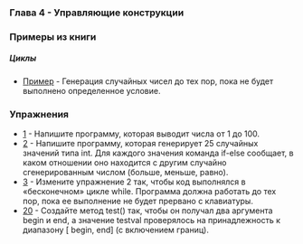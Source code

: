 ### Глава 4 - Управляющие конструкции

### Примеры из книги

##### Циклы

* [Пример](examples/WhileTest.java) - Генерация случайных чисел до тех пор, пока не будет выполнено определенное условие.

### Упражнения

* [1](exercises/ex1/Random100.java) - Напишите программу, которая выводит числа от 1 до 100.
* [2](exercises/ex2/RandomInt.java) - Напишите программу, которая генерирует 25 случайных значений типа int. Для каждого значения команда if-else сообщает, в каком отношении оно находится с другим случайно сгенерированным числом (больше, меньше, равно).
* [3](exercises/ex3/RandomIntInfinity.java) - Измените упражнение 2 так, чтобы код выполнялся в «бесконечном» цикле while. Программа должна работать до тех пор, пока ее выполнение не будет прервано с клавиатуры.
* [20](exercises/ex6/MethodTest.java) - Создайте метод test() так, чтобы он получал два аргумента begin и end, а значение testval проверялось на принадлежность к диапазону [ begin, end] (с включением границ).